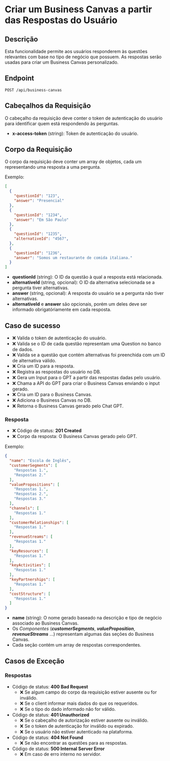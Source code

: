 # Criar um Business Canvas a partir das Respostas do Usuário

## Descrição

Esta funcionalidade permite aos usuários responderem às questões relevantes com base no tipo de negócio que possuem. As respostas serão usadas para criar um Business Canvas personalizado.

## Endpoint

`POST /api/business-canvas`

## Cabeçalhos da Requisição

O cabeçalho da requisição deve conter o token de autenticação do usuário para identificar quem está respondendo às perguntas.

- **x-access-token** (string): Token de autenticação do usuário.

## Corpo da Requisição

O corpo da requisição deve conter um array de objetos, cada um representando uma resposta a uma pergunta.

Exemplo:

```json
[
  {
    "questionId": "123",
    "answer": "Presencial"
  },
  {
    "questionId": "1234",
    "answer": "Em São Paulo"
  },
  {
    "questionId": "1235",
    "alternativeId": "4567",
  },
  {
    "questionId": "1236",
    "answer": "Somos um restaurante de comida italiana."
  }
]
```

- **questionId** (string): O ID da questão à qual a resposta está relacionada.
- **alternativeId** (string, opcional): O ID da alternativa selecionada se a pergunta tiver alternativas.
- **answer** (string, opcional): A resposta do usuário se a pergunta não tiver alternativas.
- **alternativeId** e **answer** são opcionais, porém um deles deve ser informado obrigatóriamente em cada resposta.


## Caso de sucesso
- ❌ Valida o token de autenticação do usuário.
- ❌ Valida se o ID de cada questão representam uma Question no banco de dados.
- ❌ Valida se a questão que contém alternativas foi preenchida com um ID de alternativa válido.
- ❌ Cria um ID para a resposta.
- ❌ Registra as respostas do usuário no DB.
- ❌ Gera um Input para o GPT a partir das respostas dadas pelo usuário.
- ❌ Chama a API do GPT para criar o Business Canvas enviando o input gerado.
- ❌ Cria um ID para o Business Canvas.
- ❌ Adiciona o Business Canvas no DB.
- ❌ Retorna o Business Canvas gerado pelo Chat GPT.

### Resposta

- ❌ Código de status: **201 Created**
- ❌ Corpo da resposta: O Business Canvas gerado pelo GPT.


Exemplo:
```json
{
  "name": "Escola de Inglês",
  "customerSegments": [
    "Respostas 1.",
    "Respostas 2."
  ],
  "valuePropositions": [
    "Respostas 1.",
    "Respostas 2.",
    "Respostas 3."
  ],
  "channels": [
    "Respostas 1."
  ],
  "customerRelationships": [
    "Respostas 1."
  ],
  "revenueStreams": [
    "Respostas 1."
  ],
  "keyResources": [
    "Respostas 1."
  ],
  "keyActivities": [
    "Respostas 1."
  ],
  "keyPartnerships": [
    "Respostas 1."
  ],
  "costStructure": [
    "Respostas 1."
  ]
}
```

- **name** (string): O nome gerado baseado na descrição e tipo de negócio associado ao Business Canvas.
- Os *Componentes* (***customerSegments***, ***valueProposition***, ***revenueStreams*** ...) representam algumas das seções do Business Canvas.
- Cada seção contém um array de respostas correspondentes.

## Casos de Exceção

### Respostas

- Código de status: **400 Bad Request**
  - ❌ Se algum campo do corpo da requisição estiver ausente ou for inválido.
  - ❌ Se o client informar mais dados do que os requeridos.
  - ❌ Se o tipo do dado informado não for válido.
- Código de status: **401 Unauthorized**
  - ❌ Se o cabeçalho de autorização estiver ausente ou inválido.
  - ❌ Se o token de autenticação for inválido ou expirado.
  - ❌ Se o usuário não estiver autenticado na plataforma.
- Código de status: **404 Not Found**
  - ❌ Se não encontrar as questões para as respostas.
- Código de status: **500 Internal Server Error**
  - ❌ Em caso de erro interno no servidor.
